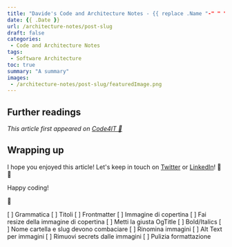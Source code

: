 ```yaml
---
title: "Davide's Code and Architecture Notes - {{ replace .Name "-" " " | title }}"
date: {{ .Date }}
url: /architecture-notes/post-slug
draft: false
categories:
 - Code and Architecture Notes
tags:
 - Software Architecture
toc: true
summary: "A summary"
images:
 - /architecture-notes/post-slug/featuredImage.png
---
```



## Further readings

_This article first appeared on [Code4IT 🐧](https://www.code4it.dev/)_


## Wrapping up


I hope you enjoyed this article! Let's keep in touch on [Twitter](https://twitter.com/BelloneDavide) or [LinkedIn](https://www.linkedin.com/in/BelloneDavide/)! 🤜🤛

Happy coding!

🐧

[ ] Grammatica
[ ] Titoli
[ ] Frontmatter
[ ] Immagine di copertina
[ ] Fai resize della immagine di copertina
[ ] Metti la giusta OgTitle
[ ] Bold/Italics
[ ] Nome cartella e slug devono combaciare
[ ] Rinomina immagini
[ ] Alt Text per immagini
[ ] Rimuovi secrets dalle immagini 
[ ] Pulizia formattazione